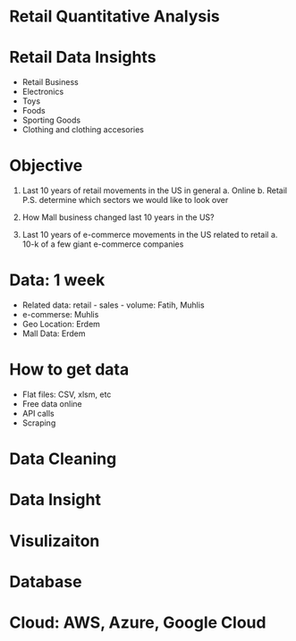 # Retail Quantitative Analysis

# Retail Data Insights 

- Retail Business 
- Electronics 
- Toys
- Foods 
- Sporting Goods
- Clothing and clothing accesories 

# Objective 

1. Last 10 years of retail movements in the US in general 
    a. Online 
    b. Retail 
P.S. determine which sectors we would like to look over

2. How Mall business changed last 10 years in the US?

3. Last 10 years of e-commerce movements in the US related to retail
    a. 10-k of a few giant e-commerce companies


# Data: 1 week 
- Related data: retail - sales - volume: Fatih, Muhlis
- e-commerse: Muhlis
- Geo Location: Erdem
- Mall Data: Erdem

# How to get data 
- Flat files: CSV, xlsm, etc 
- Free data online
- API calls
- Scraping

# Data Cleaning

# Data Insight

# Visulizaiton

# Database

# Cloud: AWS, Azure, Google Cloud